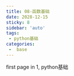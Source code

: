 ```yaml
---
title: 08-函数基础
date: 2028-12-15
sticky: 8
sidebar: 'auto'
tags:
 - python基础
categories:
 -  base
---
```


first page in 1, python基础
